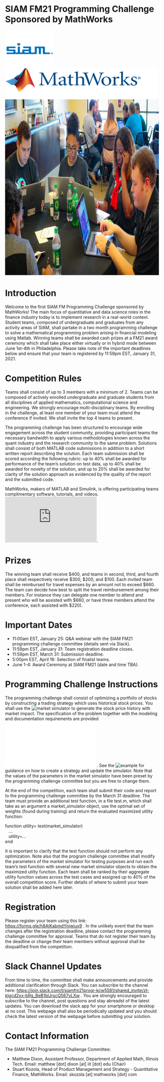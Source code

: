 # SIAM FM21 Programming Challenge Sponsored by MathWorks


<p float="right">
  <img src="SIAM.png" width="160" height="120"/>
  <img src="MathWorks.png" width="500" height="100" /> 
  <img src="TeamPhoto.jpg" width="1024" height="575"/>
</p>


# Introduction

Welcome to the first SIAM FM Programming Challenge sponsored by MathWorks! The main focus of quantitative and data science roles in the finance industry today is to implement research in a real-world context. Student teams, composed of undergraduate and graduates from any activity areas of SIAM, shall partake in a two month programming challenge to solve a mathematical programming problem arising in financial modeling using Matlab. Winning teams shall be awarded cash prizes at a FM21 award ceremony which shall take place either virtually or in hybrid mode between June 1st-4th in Philadelphia. Please take note of the important deadlines below and ensure that your team is registered by 11:59pm EST, January 31, 2021. 


# Competition Rules 

Teams shall consist of up to 3 members with a minimum of 2. Teams can be composed of actively enrolled undergraduate and graduate students from all disciplines of applied mathematics, computational science and engineering. We strongly encourage multi-disciplinary teams. By enrolling in the challenge, at least one member of your team must attend the conference if invited. We shall invite the top 4 teams to present. 

The programming challenge has been structured to encourage wide engagement across the student community, providing participant teams the necessary bandwidth to apply various methodologies known across the quant industry and the research community to the same problem. Solutions shall consist of both MATLAB code submissions in addition to a short written report describing the solution. Each team submission shall be scored according the following rubric: up to 40% shall be awarded for performance of the team’s solution on test data, up to 40% shall be awarded for novelty of the solution, and up to 20% shall be awarded for clarity of the solution approach as evidenced by the quality of the report and the submitted code.

MathWorks, makers of MATLAB and Simulink, is offering participating teams complimentary software, tutorials, and videos.
![Find out more about how technical computing and Model-Based Design can help you compete](https://www.mathworks.com/academia/student-competitions/siam-financial-mathematics-and-engineering-student-programming-competition.html
).


# Prizes

The winning team shall receive $400, and teams in second, third, and fourth place shall respectively receive $300, $200, and $100. Each invited team shall be reimbursed for travel expenses by an amount not to exceed $660. The team can decide how best to split the travel reimbursement among their members. For instance they can delegate one member to attend and present who will be assisted with $660, or have three members attend the conference, each assisted with $220). 

# Important Dates 

- 11:00am EST, January 25: Q&A webinar with the SIAM FM21 programming challenge committee (details sent via Slack). 
- 11:59pm EST, January 31: Team registration deadline closes.
- 11:59pm EST, March 31: Submission deadline.
- 5:00pm EST, April 16: Selection of finalist teams. 
- June 1-4: Award Ceremony at SIAM FM21 (date and time TBA).

# Programming Challenge Instructions

The programming challenge shall consist of optimizing a portfolio of stocks by constructing a trading strategy which uses historical stock prices. You shall use the ![market simulator](MarketSimulator.m) to generate the stock price history with market impact. The specification of the problem together with the modeling and documentation requirements are provided ![here](SIAM_FM_21_Programming_Challenge.pdf).  See the ![example](run_strategy.m) for guidance on how to create a strategy and update the simulator.  Note that the values of the parameters in the market simulator have been preset by the programming challenge committee but you are free to change them.

At the end of the competition, each team shall submit their code and report to the programming challenge committee by the March 31 deadline. The team must provide an additional test function, in a file test.m, which shall take as an argument a market_simulator object, use the optimal set of weights (found during training) and return the evaluated maximized utility function:
<p>
function utility= test(market_simulator)</br>
    &nbsp;&nbsp;&nbsp... </br>
    &nbsp;&nbsp;&nbsputility=...</br>
end</br>
  </p>
It is important to clarify that the test function should not perform any optimization. Note also that the program challenge committee shall modify the parameters of the market simulator for testing purposes and run each team’s test function with several new market simulator objects to obtain the maximized utilty function. Each team shall be ranked by their aggregate utility function values across the test cases and assigned up to 40% of the overall competition score. Further details of where to submit your team solution shall be added here later.

# Registration 

Please register your team using this link: https://forms.gle/h8AiKabmdYnjwiux9 . In the unlikely event that the team changes after the registration deadline, please contact the programming challenge committee for approval. Teams that do not register their team by the deadline or change their team members without approval shall be disqualified from the competition.

# Slack Channel Updates

From time to time, the committee shall make announcements and provide additional clarification through Slack. You can subscribe to the channel here: https://join.slack.com/t/siamfm21progr-kcw5581/shared_invite/zt-klgcd2xx-bRg_BeB1blJrscQ567yLXw . You are strongly encouraged to subscribe to the channel, post questions and stay abreadst of the latest updates. You can download the slack app for your smartphone or desktop at no cost. This webpage shall also be periodically updated and you should check the latest version of the webpage before submitting your solution. 

# Contact Information

The SIAM FM21 Programming Challenge Committee:

- Matthew Dixon, Assistant Professor, Department of Applied Math, Illinois Tech. Email: matthew [dot] dixon [at] iit [dot] edu (Chair)
- Stuart Kozola, Head of Product Management and Strategy - Quantitative Finance, MathWorks. Email: skozola [at] mathworks [dot] com






